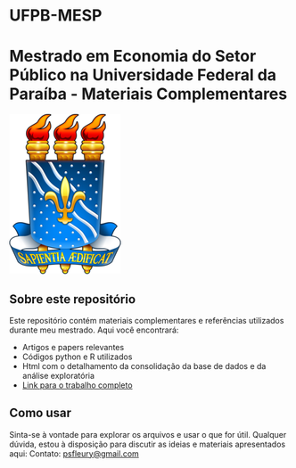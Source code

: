 # UFPB-MESP
# Mestrado em Economia do Setor Público na Universidade Federal da Paraíba - Materiais Complementares

![Capa do Repositório](Brasão_UFPB.png)

## Sobre este repositório

Este repositório contém materiais complementares e referências utilizados durante meu mestrado. Aqui você encontrará:
- Artigos e papers relevantes
- Códigos python e R utilizados
- Html com o detalhamento da consolidação da base de dados e da análise exploratória
- [Link para o trabalho completo](link-para-o-seu-trabalho)

## Como usar

Sinta-se à vontade para explorar os arquivos e usar o que for útil. Qualquer dúvida, estou à disposição para discutir as ideias e materiais apresentados aqui:
Contato: psfleury@gmail.com

